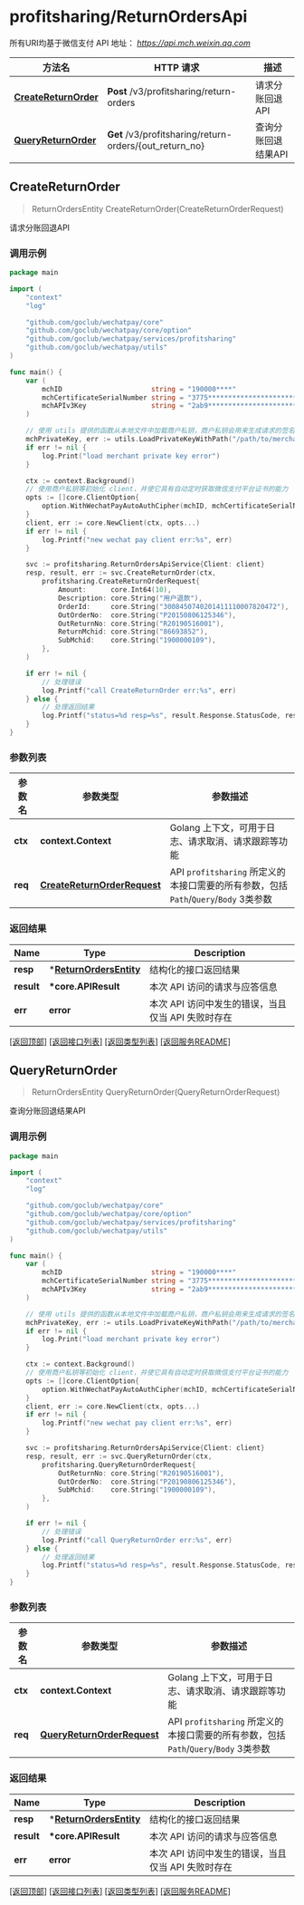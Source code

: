 # profitsharing/ReturnOrdersApi

所有URI均基于微信支付 API 地址： *https://api.mch.weixin.qq.com*

方法名 | HTTP 请求 | 描述
------------- | ------------- | -------------
[**CreateReturnOrder**](#createreturnorder) | **Post** /v3/profitsharing/return-orders | 请求分账回退API
[**QueryReturnOrder**](#queryreturnorder) | **Get** /v3/profitsharing/return-orders/{out_return_no} | 查询分账回退结果API



## CreateReturnOrder

> ReturnOrdersEntity CreateReturnOrder(CreateReturnOrderRequest)

请求分账回退API



### 调用示例

```go
package main

import (
	"context"
	"log"

	"github.com/goclub/wechatpay/core"
	"github.com/goclub/wechatpay/core/option"
	"github.com/goclub/wechatpay/services/profitsharing"
	"github.com/goclub/wechatpay/utils"
)

func main() {
	var (
		mchID                      string = "190000****"                               // 商户号
		mchCertificateSerialNumber string = "3775************************************" // 商户证书序列号
		mchAPIv3Key                string = "2ab9****************************"         // 商户APIv3密钥
	)

	// 使用 utils 提供的函数从本地文件中加载商户私钥，商户私钥会用来生成请求的签名
	mchPrivateKey, err := utils.LoadPrivateKeyWithPath("/path/to/merchant/apiclient_key.pem")
	if err != nil {
		log.Print("load merchant private key error")
	}

	ctx := context.Background()
	// 使用商户私钥等初始化 client，并使它具有自动定时获取微信支付平台证书的能力
	opts := []core.ClientOption{
		option.WithWechatPayAutoAuthCipher(mchID, mchCertificateSerialNumber, mchPrivateKey, mchAPIv3Key),
	}
	client, err := core.NewClient(ctx, opts...)
	if err != nil {
		log.Printf("new wechat pay client err:%s", err)
	}

	svc := profitsharing.ReturnOrdersApiService{Client: client}
	resp, result, err := svc.CreateReturnOrder(ctx,
		profitsharing.CreateReturnOrderRequest{
			Amount:      core.Int64(10),
			Description: core.String("用户退款"),
			OrderId:     core.String("3008450740201411110007820472"),
			OutOrderNo:  core.String("P20150806125346"),
			OutReturnNo: core.String("R20190516001"),
			ReturnMchid: core.String("86693852"),
			SubMchid:    core.String("1900000109"),
		},
	)

	if err != nil {
		// 处理错误
		log.Printf("call CreateReturnOrder err:%s", err)
	} else {
		// 处理返回结果
		log.Printf("status=%d resp=%s", result.Response.StatusCode, resp)
	}
}
```

### 参数列表
参数名 | 参数类型 | 参数描述
------------- | ------------- | -------------
**ctx** | **context.Context** | Golang 上下文，可用于日志、请求取消、请求跟踪等功能|
**req** | [**CreateReturnOrderRequest**](CreateReturnOrderRequest.md) | API `profitsharing` 所定义的本接口需要的所有参数，包括`Path`/`Query`/`Body` 3类参数|

### 返回结果
Name | Type | Description
------------- | ------------- | -------------
**resp** | \*[**ReturnOrdersEntity**](ReturnOrdersEntity.md) | 结构化的接口返回结果
**result** | **\*core.APIResult** | 本次 API 访问的请求与应答信息
**err** | **error** | 本次 API 访问中发生的错误，当且仅当 API 失败时存在

[\[返回顶部\]](#profitsharingreturnordersapi)
[\[返回接口列表\]](README.md#接口列表)
[\[返回类型列表\]](README.md#类型列表)
[\[返回服务README\]](README.md)


## QueryReturnOrder

> ReturnOrdersEntity QueryReturnOrder(QueryReturnOrderRequest)

查询分账回退结果API



### 调用示例

```go
package main

import (
	"context"
	"log"

	"github.com/goclub/wechatpay/core"
	"github.com/goclub/wechatpay/core/option"
	"github.com/goclub/wechatpay/services/profitsharing"
	"github.com/goclub/wechatpay/utils"
)

func main() {
	var (
		mchID                      string = "190000****"                               // 商户号
		mchCertificateSerialNumber string = "3775************************************" // 商户证书序列号
		mchAPIv3Key                string = "2ab9****************************"         // 商户APIv3密钥
	)

	// 使用 utils 提供的函数从本地文件中加载商户私钥，商户私钥会用来生成请求的签名
	mchPrivateKey, err := utils.LoadPrivateKeyWithPath("/path/to/merchant/apiclient_key.pem")
	if err != nil {
		log.Print("load merchant private key error")
	}

	ctx := context.Background()
	// 使用商户私钥等初始化 client，并使它具有自动定时获取微信支付平台证书的能力
	opts := []core.ClientOption{
		option.WithWechatPayAutoAuthCipher(mchID, mchCertificateSerialNumber, mchPrivateKey, mchAPIv3Key),
	}
	client, err := core.NewClient(ctx, opts...)
	if err != nil {
		log.Printf("new wechat pay client err:%s", err)
	}

	svc := profitsharing.ReturnOrdersApiService{Client: client}
	resp, result, err := svc.QueryReturnOrder(ctx,
		profitsharing.QueryReturnOrderRequest{
			OutReturnNo: core.String("R20190516001"),
			OutOrderNo:  core.String("P20190806125346"),
			SubMchid:    core.String("1900000109"),
		},
	)

	if err != nil {
		// 处理错误
		log.Printf("call QueryReturnOrder err:%s", err)
	} else {
		// 处理返回结果
		log.Printf("status=%d resp=%s", result.Response.StatusCode, resp)
	}
}
```

### 参数列表
参数名 | 参数类型 | 参数描述
------------- | ------------- | -------------
**ctx** | **context.Context** | Golang 上下文，可用于日志、请求取消、请求跟踪等功能|
**req** | [**QueryReturnOrderRequest**](QueryReturnOrderRequest.md) | API `profitsharing` 所定义的本接口需要的所有参数，包括`Path`/`Query`/`Body` 3类参数|

### 返回结果
Name | Type | Description
------------- | ------------- | -------------
**resp** | \*[**ReturnOrdersEntity**](ReturnOrdersEntity.md) | 结构化的接口返回结果
**result** | **\*core.APIResult** | 本次 API 访问的请求与应答信息
**err** | **error** | 本次 API 访问中发生的错误，当且仅当 API 失败时存在

[\[返回顶部\]](#profitsharingreturnordersapi)
[\[返回接口列表\]](README.md#接口列表)
[\[返回类型列表\]](README.md#类型列表)
[\[返回服务README\]](README.md)

